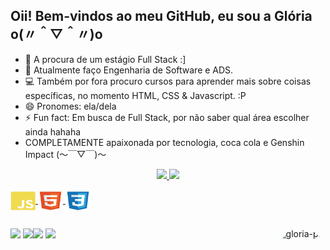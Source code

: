 
## Oii! Bem-vindos ao meu GitHub, eu sou a Glória o(〃＾▽＾〃)o

- 🔭 A procura de um estágio Full Stack :]
- 🌱 Atualmente faço Engenharia de Software e ADS. 
- 💻 Também por fora procuro cursos para aprender mais sobre coisas específicas, no momento HTML, CSS & Javascript. :P
- 😄 Pronomes: ela/dela 
- ⚡ Fun fact: Em busca de Full Stack, por não saber qual área escolher ainda hahaha
- COMPLETAMENTE apaixonada por tecnologia, coca cola e Genshin Impact (～￣▽￣)～


<div align="center">
  <a href="https://github.com/liviabraz">
  <img height="180em" src="https://github-readme-stats.vercel.app/api?username=liviabraz&show_icons=true&theme=midnight-purple&include_all_commits=true&count_private=true"/>
  <img height="180em" src="https://github-readme-stats.vercel.app/api/top-langs/?username=liviabraz&layout=compact&langs_count=7&theme=midnight-purple"/>
</div>
  
<div style="display: inline_block"><br>
  <img align="center" alt="Rafa-Js" height="30" width="40" src="https://raw.githubusercontent.com/devicons/devicon/master/icons/javascript/javascript-plain.svg">
  <img align="center" alt="Rafa-HTML" height="30" width="40" src="https://raw.githubusercontent.com/devicons/devicon/master/icons/html5/html5-original.svg">
  <img align="center" alt="Rafa-CSS" height="30" width="40" src="https://raw.githubusercontent.com/devicons/devicon/master/icons/css3/css3-original.svg">
</div>
  
  ##
 
<div> 
  <a href="https://instagram.com/mrslonli" target="_blank"><img src="https://img.shields.io/badge/-Instagram-%23E4405F?style=for-the-badge&logo=instagram&logoColor=white" target="_blank"></a>
 	<a href="https://www.twitch.tv/glorinyaa" target="_blank"><img src="https://img.shields.io/badge/Twitch-9146FF?style=for-the-badge&logo=twitch&logoColor=white" target="_blank"></a
  <a href = "mailto:revoltz.282@gmail.com"><img src="https://img.shields.io/badge/-Gmail-%23333?style=for-the-badge&logo=gmail&logoColor=white" target="_blank"></a>
  <a href="https://www.linkedin.com/in/lívia-braz/" target="_blank"><img src="https://img.shields.io/badge/-LinkedIn-%230077B5?style=for-the-badge&logo=linkedin&logoColor=white" target="_blank"></a> 
  <img align="right" alt="gloria-pic" height="180" style="border-radius:50px;" src="https://share-cdn.picrew.me/shareImg/org/202203/1472643_2tezJBvM.png">
 
 
</div>
